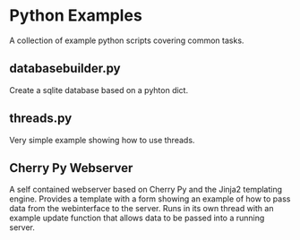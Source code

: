 # Python Examples
A collection of example python scripts covering common tasks.


databasebuilder.py
----------------------------
Create a sqlite database based on a pyhton dict.

threads.py
----------------------------------
Very simple example showing how to use threads.

Cherry Py Webserver
---------------------
A self contained webserver based on Cherry Py and the Jinja2 templating engine. Provides a template with a form showing an 
example of how to pass data from the webinterface to the server. 
Runs in its own thread with an example update function that allows data to be passed into a running server.
